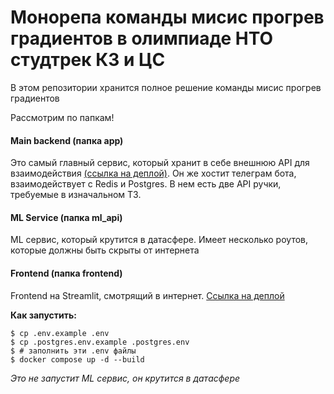 # Монорепа команды мисис прогрев градиентов в олимпиаде НТО студтрек КЗ и ЦС

В этом репозитории хранится полное решение команды мисис прогрев градиентов

Рассмотрим по папкам!

#### Main backend (папка app)

Это самый главный сервис, который хранит в себе внешнюю API для взаимодействия [(ссылка на деплой)](http://158.160.138.228:8000/docs#/). Он же хостит телеграм бота, взаимодействует с Redis и Postgres. В нем есть две API ручки, требуемые в изначальном ТЗ.

#### ML Service (папка ml_api)

ML сервис, который крутится в датасфере. Имеет несколько роутов, которые должны быть скрыты от интернета

#### Frontend (папка frontend)

Frontend на Streamlit, смотрящий в интернет. [Ссылка на деплой](http://158.160.138.228:8080/)


**Как запустить:**

```
$ cp .env.example .env
$ cp .postgres.env.example .postgres.env
$ # заполнить эти .env файлы
$ docker compose up -d --build
```

*Это не запустит ML сервис, он крутится в датасфере*
